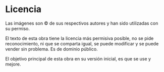
Licencia
========

Las imágenes son © de sus respectivos autores y han sido utilizadas con su permiso.

El texto de esta obra tiene la licencia más permisiva posible, no se pide reconocimiento, ni que se comparta igual, se puede modificar y se puede vender sin problema. Es de dominio público.

El objetivo principal de esta obra en su versión inicial, es que se use y mejore.

<span data-partial="cc0"></span>

